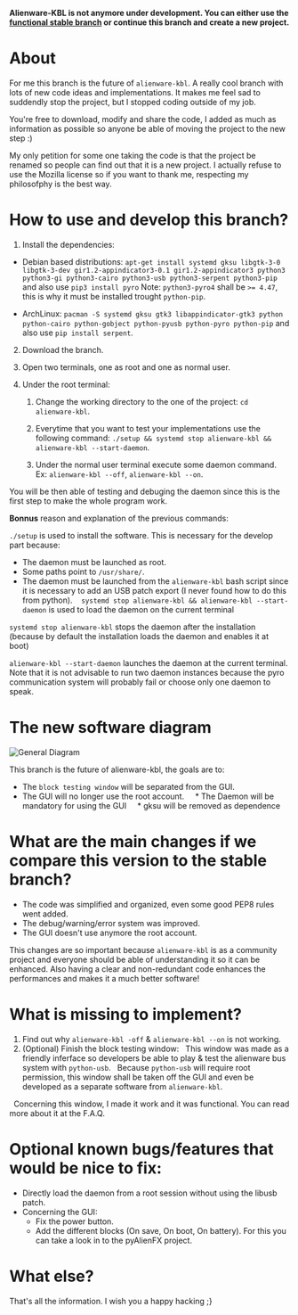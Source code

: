 **Alienware-KBL is not anymore under development. You can either use the [functional stable branch](https://github.com/rsm-gh/alienware-kbl/tree/stable) or continue this branch and create a new project.**

# About

For me this branch is the future of `alienware-kbl`. A really cool branch with lots of new code ideas and implementations.
It makes me feel sad to suddendly stop the project, but I stopped coding outside of my job.

You're free to download, modify and share the code, I added as much as information as possible so anyone be able of moving the project to the new step :)

My only petition for some one taking the code is that the project be renamed so people can find out that it is a new project. I actually refuse to use the Mozilla license so if you want to thank me, respecting my philosofphy is the best way.


# How to use and develop this branch?

1. Install the dependencies:
  * Debian based distributions: `apt-get install systemd gksu libgtk-3-0 libgtk-3-dev gir1.2-appindicator3-0.1 gir1.2-appindicator3 python3 python3-gi python3-cairo python3-usb python3-serpent python3-pip` and also use `pip3 install pyro`
  Note: `python3-pyro4` shall be `>= 4.47`, this is why it must be installed trought `python-pip`.
  
  * ArchLinux: `pacman -S systemd gksu gtk3 libappindicator-gtk3 python python-cairo python-gobject python-pyusb python-pyro python-pip` and also use `pip install serpent`.

2. Download the branch.

3. Open two terminals, one as root and one as normal user.

4. Under the root terminal:
    1. Change the working directory to the one of the project: `cd alienware-kbl`.
    
    2. Everytime that you want to test your implementations use the following command: `./setup && systemd stop alienware-kbl && alienware-kbl --start-daemon`.
    
    3. Under the normal user terminal execute some daemon command. Ex: `alienware-kbl --off`, `alienware-kbl --on`.
  
  You will be then able of testing and debuging the daemon since this is the first step to make the whole program work.

  **Bonnus** reason and explanation of the previous commands:
  
  `./setup` is used to install the software. This is necessary for the develop part because:
  + The daemon must be launched as root.
  + Some paths point to `/usr/share/`.
  + The daemon must be launched from the ` alienware-kbl ` bash script since it is necessary to add an USB patch export (I never found how to do this from python).
  
  `systemd stop alienware-kbl && alienware-kbl --start-daemon` is used to load the daemon on the current terminal
  
  `systemd stop alienware-kbl` stops the daemon after the installation (because by default the installation loads the daemon and enables it at boot)
  
  `alienware-kbl --start-daemon` launches the daemon at the current terminal. Note that it is not advisable to run two daemon instances because the pyro communication system will probably fail or choose only one daemon to speak.


# The new software diagram

![General Diagram](https://github.com/rsm-gh/alienware-kbl/blob/new-version/usr/share/doc/AlienwareKBL/Programming/general%20diagram.png)


This branch is the future of alienware-kbl, the goals are to:

+ The `block testing window` will be separated from the GUI.
+ The GUI will no longer use the root account.
    * The Daemon will be mandatory for using the GUI
    * gksu will be removed as dependence


# What are the main changes if we compare this version to the stable branch?

+ The code was simplified and organized, even some good PEP8 rules went added.
+ The debug/warning/error system was improved.
+ The GUI doesn't use anymore the root account.

This changes are so important because `alienware-kbl` is as a community project and everyone should be able of understanding it so it can be enhanced.
Also having a clear and non-redundant code enhances the performances and makes it a much better software!

# What is missing to implement?

1) Find out why `alienware-kbl -off` & `alienware-kbl --on` is not working.
2) (Optional) Finish the block testing window:
  This window was made as a friendly inferface so developers be able to play & test the alienware bus system with `python-usb`.
  Because `python-usb` will require root permission, this window shall be taken off the GUI and even be developed as a separate software from `alienware-kbl`.

  Concerning this window, I made it work and it was functional. You can read more about it at the F.A.Q.

# Optional known bugs/features that would be nice to fix:
+ Directly load the daemon from a root session without using the libusb patch.
+ Concerning the GUI:
  + Fix the power button.
  + Add the different blocks (On save, On boot, On battery). For this you can take a look in to the pyAlienFX project.
  
# What else?

That's all the information. I wish you a happy hacking ;}


